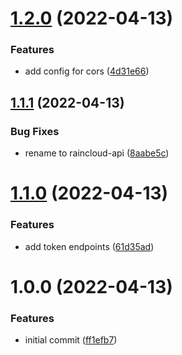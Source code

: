 # [1.2.0](https://github.com/garredow/raincloud-api/compare/v1.1.1...v1.2.0) (2022-04-13)


### Features

* add config for cors ([4d31e66](https://github.com/garredow/raincloud-api/commit/4d31e662cb7f858bddbb06bf72e26895e0b0b75c))

## [1.1.1](https://github.com/garredow/raincloud-api/compare/v1.1.0...v1.1.1) (2022-04-13)


### Bug Fixes

* rename to raincloud-api ([8aabe5c](https://github.com/garredow/raincloud-api/commit/8aabe5c9a9ec5c9e63fe10bca09794b4869a8f9c))

# [1.1.0](https://github.com/garredow/raincloud-api/compare/v1.0.0...v1.1.0) (2022-04-13)

### Features

- add token endpoints ([61d35ad](https://github.com/garredow/raincloud-api/commit/61d35adf21311f615e2399b14d4ddaba99d2139f))

# 1.0.0 (2022-04-13)

### Features

- initial commit ([ff1efb7](https://github.com/garredow/raincloud-api/commit/ff1efb761acd5c851fff1d6e1ab9fb966b325005))

